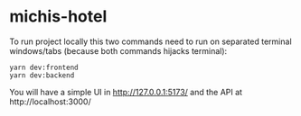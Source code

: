 # michis-hotel

To run project locally this two commands need to run on separated terminal windows/tabs (because both commands hijacks terminal):

```
yarn dev:frontend
yarn dev:backend
```

You will have a simple UI in http://127.0.0.1:5173/ and the API at http://localhost:3000/

